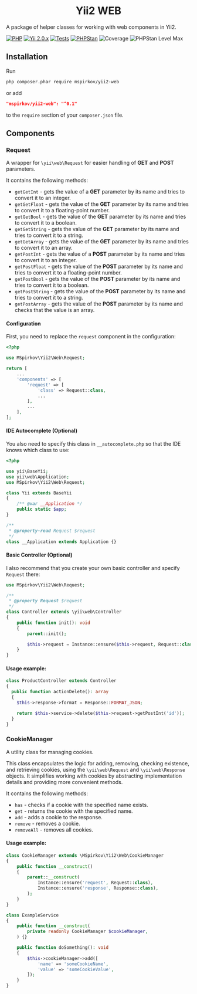 <h1 align="center">Yii2 WEB</h1>

A package of helper classes for working with web components in Yii2.

[![PHP](https://img.shields.io/badge/%3E%3D7.4-7A86B8.svg?style=for-the-badge&logo=php&logoColor=white&label=PHP)](https://www.php.net/releases/7_4_0.php)
[![Yii 2.0.x](https://img.shields.io/badge/%3E%3D2.0.53-247BA0.svg?style=for-the-badge&logo=yii&logoColor=white&label=Yii)](https://github.com/yiisoft/yii2/tree/2.0.53)
[![Tests](https://img.shields.io/github/actions/workflow/status/mspirkov/yii2-web/ci.yml?branch=main&style=for-the-badge&logo=github&label=Tests)](https://github.com/mspirkov/yii2-web/actions/workflows/ci.yml)
[![PHPStan](https://img.shields.io/github/actions/workflow/status/mspirkov/yii2-web/ci.yml?branch=main&style=for-the-badge&logo=github&label=PHPStan)](https://github.com/mspirkov/yii2-web/actions/workflows/ci.yml)
![Coverage](https://img.shields.io/badge/100%25-44CC11.svg?style=for-the-badge&label=Coverage)
![PHPStan Level Max](https://img.shields.io/badge/Max-7A86B8.svg?style=for-the-badge&label=PHPStan%20Level)

## Installation

Run

```bash
php composer.phar require mspirkov/yii2-web
```

or add

```json
"mspirkov/yii2-web": "^0.1"
```

to the `require` section of your `composer.json` file.

## Components

### Request

A wrapper for `\yii\web\Request` for easier handling of **GET** and **POST** parameters.

It contains the following methods:

- `getGetInt` - gets the value of a **GET** parameter by its name and tries to convert it to an integer.
- `getGetFloat` - gets the value of the **GET** parameter by its name and tries to convert it to a floating-point number.
- `getGetBool` - gets the value of the **GET** parameter by its name and tries to convert it to a boolean.
- `getGetString` - gets the value of the **GET** parameter by its name and tries to convert it to a string.
- `getGetArray` - gets the value of the **GET** parameter by its name and tries to convert it to an array.
- `getPostInt` - gets the value of a **POST** parameter by its name and tries to convert it to an integer.
- `getPostFloat` - gets the value of the **POST** parameter by its name and tries to convert it to a floating-point number.
- `getPostBool` - gets the value of the **POST** parameter by its name and tries to convert it to a boolean.
- `getPostString` - gets the value of the **POST** parameter by its name and tries to convert it to a string.
- `getPostArray` - gets the value of the **POST** parameter by its name and checks that the value is an array.

#### Configuration

First, you need to replace the `request` component in the configuration:

```php
<?php

use MSpirkov\Yii2\Web\Request;

return [
    ...
    'components' => [
        'request' => [
            'class' => Request::class,
            ...
        ],
        ...
    ],
];
```

#### IDE Autocomplete (Optional)

You also need to specify this class in `__autocomplete.php` so that the IDE knows which class to use:

```php
<?php

use yii\BaseYii;
use yii\web\Application;
use MSpirkov\Yii2\Web\Request;

class Yii extends BaseYii
{
    /** @var __Application */
    public static $app;
}

/**
 * @property-read Request $request
 */
class __Application extends Application {}
```

#### Basic Controller (Optional)

I also recommend that you create your own basic controller and specify `Request` there:

```php
use MSpirkov\Yii2\Web\Request;

/**
 * @property Request $request
 */
class Controller extends \yii\web\Controller
{
    public function init(): void
    {
        parent::init();

        $this->request = Instance::ensure($this->request, Request::class);
    }
}
```

#### Usage example:

```php
class ProductController extends Controller
{
  public function actionDelete(): array
  {
    $this->response->format = Response::FORMAT_JSON;

    return $this->service->delete($this->request->getPostInt('id'));
  }
}
```

### CookieManager

A utility class for managing cookies.

This class encapsulates the logic for adding, removing, checking existence, and retrieving cookies, using the `\yii\web\Request`
and `\yii\web\Response` objects. It simplifies working with cookies by abstracting implementation details and providing more
convenient methods.

It contains the following methods:

- `has` - checks if a cookie with the specified name exists.
- `get` - returns the cookie with the specified name.
- `add` - adds a cookie to the response.
- `remove` - removes a cookie.
- `removeAll` - removes all cookies.

#### Usage example:

```php
class CookieManager extends \MSpirkov\Yii2\Web\CookieManager
{
    public function __construct()
    {
        parent::__construct(
            Instance::ensure('request', Request::class),
            Instance::ensure('response', Response::class),
        );
    }
}
```

```php
class ExampleService
{
    public function __construct(
        private readonly CookieManager $cookieManager,
    ) {}

    public function doSomething(): void
    {
        $this->cookieManager->add([
            'name' => 'someCookieName',
            'value' => 'someCookieValue',
        ]);
    }
}
```
